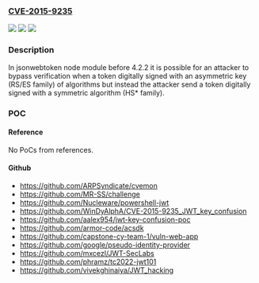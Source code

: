 ### [CVE-2015-9235](https://cve.mitre.org/cgi-bin/cvename.cgi?name=CVE-2015-9235)
![](https://img.shields.io/static/v1?label=Product&message=jsonwebtoken%20node%20module&color=blue)
![](https://img.shields.io/static/v1?label=Version&message=n%2Fa&color=blue)
![](https://img.shields.io/static/v1?label=Vulnerability&message=Improper%20Input%20Validation%20(CWE-20)&color=brighgreen)

### Description

In jsonwebtoken node module before 4.2.2 it is possible for an attacker to bypass verification when a token digitally signed with an asymmetric key (RS/ES family) of algorithms but instead the attacker send a token digitally signed with a symmetric algorithm (HS* family).

### POC

#### Reference
No PoCs from references.

#### Github
- https://github.com/ARPSyndicate/cvemon
- https://github.com/MR-SS/challenge
- https://github.com/Nucleware/powershell-jwt
- https://github.com/WinDyAlphA/CVE-2015-9235_JWT_key_confusion
- https://github.com/aalex954/jwt-key-confusion-poc
- https://github.com/armor-code/acsdk
- https://github.com/capstone-cy-team-1/vuln-web-app
- https://github.com/google/pseudo-identity-provider
- https://github.com/mxcezl/JWT-SecLabs
- https://github.com/phramz/tc2022-jwt101
- https://github.com/vivekghinaiya/JWT_hacking

